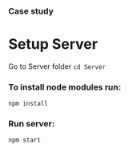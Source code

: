### Case study

# Setup Server
Go to Server folder `cd Server`
### To install node modules run:
`npm install`
### Run server:
`npm start`
